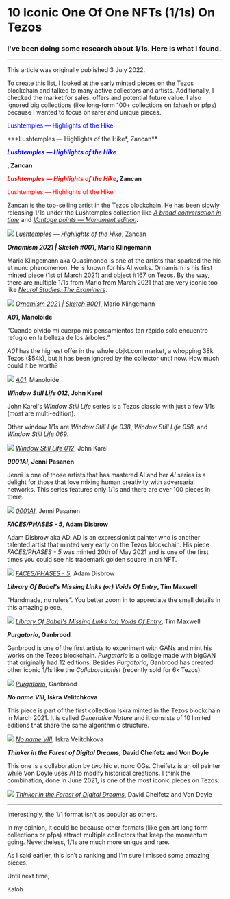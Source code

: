 # 10 Iconic One Of One NFTs (1/1s) On Tezos

### I've been doing some research about 1/1s. Here is what I found.

---

This article was originally published 3 July 2022.

To create this list, I looked at the early minted pieces on the Tezos blockchain and talked to many active collectors and artists. Additionally, I checked the market for sales, offers and potential future value. I also ignored big collections (like long-form 100+ collections on fxhash or pfps) because I wanted to focus on rarer and unique pieces.
<p style="color:blue">Lushtemples — Highlights of the Hike</p>
***Lushtemples — Highlights of the Hike*, Zancan**

***<p style="color:blue">Lushtemples — Highlights of the Hike</p>*, Zancan**

***<font color="red">Lushtemples — Highlights of the Hike</font>*, Zancan**

<font color="red">Lushtemples — Highlights of the Hike</font>

Zancan is the top-selling artist in the Tezos blockchain. He has been slowly releasing 1/1s under the Lushtemples collection like *[A broad conversation in time](https://objkt.com/asset/hicetnunc/461707)* and *[Vantage points — Monument edition](https://objkt.com/asset/KT1MEEn4SZ7fD5c4FKXf68hZoWjtwcf4EGLg/1)*.

![](https://i.imgur.com/rinfOrN.jpg)
*[Lushtemples — Highlights of the Hike](https://objkt.com/asset/hicetnunc/567684)*, Zancan



***Ornamism 2021 | Sketch #001*, Mario Klingemann**

Mario Klingemann aka Quasimondo is one of the artists that sparked the hic et nunc phenomenon. He is known for his AI works. Ornamism is his first minted piece (1st of March 2021) and object #167 on Tezos. By the way, there are multiple 1/1s from Mario from March 2021 that are very iconic too like *[Neural Studies: The Examiners](https://objkt.com/asset/hicetnunc/236)*.

![](https://i.imgur.com/lFMlC4L.jpg)
*[Ornamism 2021 | Sketch #001](https://objkt.com/asset/hicetnunc/163)*, Mario Klingemann

***A01*, Manoloide**

“Cuando olvido mi cuerpo mis pensamientos tan rápido solo encuentro refugio en la belleza de los árboles.”

*A01* has the highest offer in the whole objkt.com market, a whopping 38k Tezos ($54k), but it has been ignored by the collector until now. How much could it be worth?

![](https://i.imgur.com/WDdvJFP.jpg)
*[A01](https://objkt.com/asset/hicetnunc/52538)*, Manoloide

***Window Still Life 012*, John Karel**

John Karel's *Window Still Life* series is a Tezos classic with just a few 1/1s (most are multi-edition).

Other window 1/1s are *Window Still Life 038*, *Window Still Life 058*, and *Window Still Life 069*.

![](https://i.imgur.com/Lyv4TUl.jpg)
*[Window Still Life 012](https://objkt.com/asset/hicetnunc/8570)*, John Karel

***0001AI*, Jenni Pasanen**

Jenni is one of those artists that has mastered AI and her *AI* series is a delight for those that love mixing human creativity with adversarial networks. This series features only 1/1s and there are over 100 pieces in there.

![](https://i.imgur.com/4EXv5Qw.jpg)
*[0001AI](https://objkt.com/asset/hicetnunc/104573)*, Jenni Pasanen

***FACES/PHASES - 5*, Adam Disbrow**

Adam Disbrow aka AD_AD is an expressionist painter who is another talented artist that minted very early on the Tezos blockchain. His piece *FACES/PHASES - 5* was minted 20th of May 2021 and is one of the first times you could see his trademark golden square in an NFT.

![](https://i.imgur.com/0xnIsD3.jpg)
*[FACES/PHASES - 5](https://objkt.com/asset/hicetnunc/88978)*, Adam Disbrow

***Library Of Babel's Missing Links (or) Voids Of Entry*, Tim Maxwell**

“Handmade, no rulers”. You better zoom in to appreciate the small details in this amazing piece.

![](https://i.imgur.com/RqQs6iJ.jpg)
*[Library Of Babel's Missing Links (or) Voids Of Entry](https://objkt.com/asset/hicetnunc/415890)*, Tim Maxwell

***Purgatorio*, Ganbrood**

Ganbrood is one of the first artists to experiment with GANs and mint his works on the Tezos blockchain. *Purgatorio* is a collage made with bigGAN that originally had 12 editions. Besides *Purgatorio*, Ganbrood has created other iconic 1/1s like the *Collaborationist* (recently sold for 6k Tezos).

![](https://i.imgur.com/sGqGKbK.jpg)
*[Purgatorio](https://objkt.com/asset/hicetnunc/99001)*, Ganbrood

***No name VIII*, Iskra Velitchkova**

This piece is part of the first collection Iskra minted in the Tezos blockchain in March 2021. It is called *Generative Nature* and it consists of 10 limited editions that share the same algorithmic structure.

![](https://i.imgur.com/A25iNtv.jpg)
*[No name VIII](https://objkt.com/asset/hicetnunc/6587)*, Iskra Velitchkova

***Thinker in the Forest of Digital Dreams*, David Cheifetz and Von Doyle**

This one is a collaboration by two hic et nunc OGs. Cheifetz is an oil painter while Von Doyle uses AI to modify historical creations. I think the combination, done in June 2021, is one of the most iconic pieces on Tezos.

![](https://i.imgur.com/r6rRqCR.jpg)
*[Thinker in the Forest of Digital Dreams](https://objkt.com/asset/hicetnunc/135215)*, David Cheifetz and Von Doyle



---


Interestingly, the 1/1 format isn’t as popular as others.

In my opinion, it could be because other formats (like gen art long form collections or pfps) attract multiple collectors that keep the momentum going. Nevertheless, 1/1s are much more unique and rare.

As I said earlier, this isn’t a ranking and I’m sure I missed some amazing pieces.

Until next time,

Kaloh

